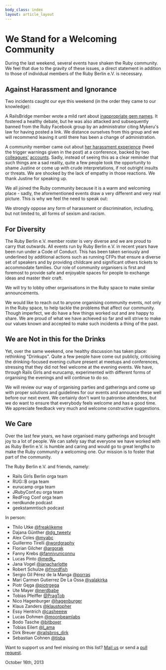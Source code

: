 ```yaml
---
body_class: index
layout: article_layout
---
```


# We Stand for a Welcoming Community

During the last weekend, several events have shaken the Ruby community. We feel that due to the gravity of these issues, a direct statement in addition to those of individual members of the Ruby Berlin e.V. is necessary.

## Against Harassment and Ignorance

Two incidents caught our eye this weekend (in the order they came to our knowledge):

A RailsBridge member wrote a mild rant about [inappropriate gem names](http://devandpencil.herokuapp.com/blog/2013/10/09/being-an-asshole-does-not-make-you-awesome/). It fostered a healthy debate, but he was also attacked and subsequently banned from the Ruby Facebook group by an administrator citing Mykeru's law for having posted a link. We distance ourselves from this group and we will recommend leaving it until there has been a change of administration.

A community member came out about [her harassment experience](http://blogjustine.wordpress.com/2013/10/12/because-it-needs-to-be-said/) (heed the trigger warnings given in the post) at a conference, backed by two [colleagues'](http://theotherzach.com/writes/2013/10/9/events) [accounts](http://blog.matt-darby.com/essays/i-am-the-other-developer). Sadly, instead of seeing this as a clear reminder that such things are a sad reality, quite a few people took the opportunity to shame Justine or come up with crude interpretations, if not outright insults or threats. We are shocked by the lack of empathy in those reactions. We thank Justine for speaking up.

We all joined the Ruby community because it is a warm and welcoming place - sadly, the aforementioned events draw a very different and very real picture. This is why we feel the need to speak out:

We strongly oppose any form of harassment or discrimination, including, but not limited to, all forms of sexism and racism.

## For Diversity

The Ruby Berlin e.V. member roster is very diverse and we are proud to carry that outwards. All events run by Ruby Berlin e.V. in recent years have been run under a Code of Conduct. This has been taken seriously and underlined by additional actions such as running CFPs that ensure a diverse set of speakers and by providing childcare and significant others tickets to accommodate families. Our role of community organisers is first and foremost to provide safe and enjoyable spaces for people to exchange ideas and master their craft.

We will try to lobby other organisations in the Ruby space to make similar announcements.

We would like to reach out to anyone organising community events, not only in the Ruby space, to help tackle the problems that affect our community. Though imperfect, we do have a few things worked out and are happy to share. We are proud of what we have achieved so far and will strive to make our values known and accepted to make such incidents a thing of the past.

## We are Not in this for the Drinks

Yet, over the same weekend, one healthy discussion has taken place: rethinking "Drinkups". Quite a few people have come out publicly, criticising the drinking-focused evening culture present at meetups and conferences, stressing that they did not feel welcome at the evening events. We have, through Rails Girls and eurucamp, experimented with different forms of organising the evenings and will continue to do so.

We will review our way of organising parties and gatherings and come up with proper solutions and guidelines for our events and announce these well before our next event. We certainly don't want to patronise attendees, but we do want to ensure that everybody feels welcome and has a good time. We appreciate feedback very much and welcome constructive suggestions.

## We Care

Over the last few years, we have organised many gatherings and brought joy to a lot of people. We can safely say that everyone we have worked with as Ruby Berlin e.V. is humble and caring and would go to great lengths to make the Ruby community a welcoming one. Our mission is to foster that part of the community.

The Ruby Berlin e.V. and friends, namely:

* Rails Girls Berlin orga team
* RUG::B orga team
* eurucamp orga team
* JRubyConf.eu orga team
* RedFrog Conf orga team
* nerdkunde podcast
* geekstammtisch podcast

In person:

* Thilo Utke [@freaklikeme](http://twitter.com/freaklikeme)
* Dajana Günther [@dg_tweety](http://twitter.com/dg_tweety)
* Alex Coles [@myabc](http://twitter.com/myabc)
* Guillermo Tirelli [@wordgraphy](http://twitter.com/wordgraphy)
* Florian Gilcher [@argorak](http://twitter.com/argorak)
* Fanny Krebs [@fannivuniconnu](http://twitter.com/fannivuniconnu)
* Lucas Pinto [@medk_](http://twitter.com/medk_)
* Jana Vogel [@janacharlotte](http://twitter.com/janacharlotte)
* Robert Schulze [@fnordfish](http://twitter.com/fnordfish)
* Sergio Gil Pérez de la Manga [@porras](http://twitter.com/porras)
* Mari Carmen Gutierrez De La Ossa [@valakirka](http://twitter.com/valakirka)
* Piotr Gęga [@piotrgega](http://twitter.com/piotrgega)
* Ute Mayer [@nerdbabe](http://twitter.com/nerdbabe)
* Tobias Pfeiffer [@PragTob](http://twitter.com/PragTob)
* Nico Hagenburger [@hagenburger](http://twitter.com/hagenburger)
* Klaus Zanders [@klaustopher](http://twitter.com/klaustopher)
* Essy Hentrich [@casheeew](http://twitter.com/casheew)
* Lucas Dohmen [@moonbeamlabs](http://twitter.com/moonbeamlabs)
* Bodo Tasche [@bitboxer](http://twitter.com/bitboxer)
* Tobias Eilert [@l_ama](http://twitter.com/l_ama)
* Dirk Breuer [@railsbros_dirk](http://twitter.com/railsbros_dirk)
* Sebastian Cohnen [@tisba](http://twitter.com/tisba)

Want to support us and feel missing on this list? [Mail us](mailto:info@rubyberlin.org) or send a [pull request](http://github.com/rubyberlin/rubyberlin.org).

October 16th, 2013
